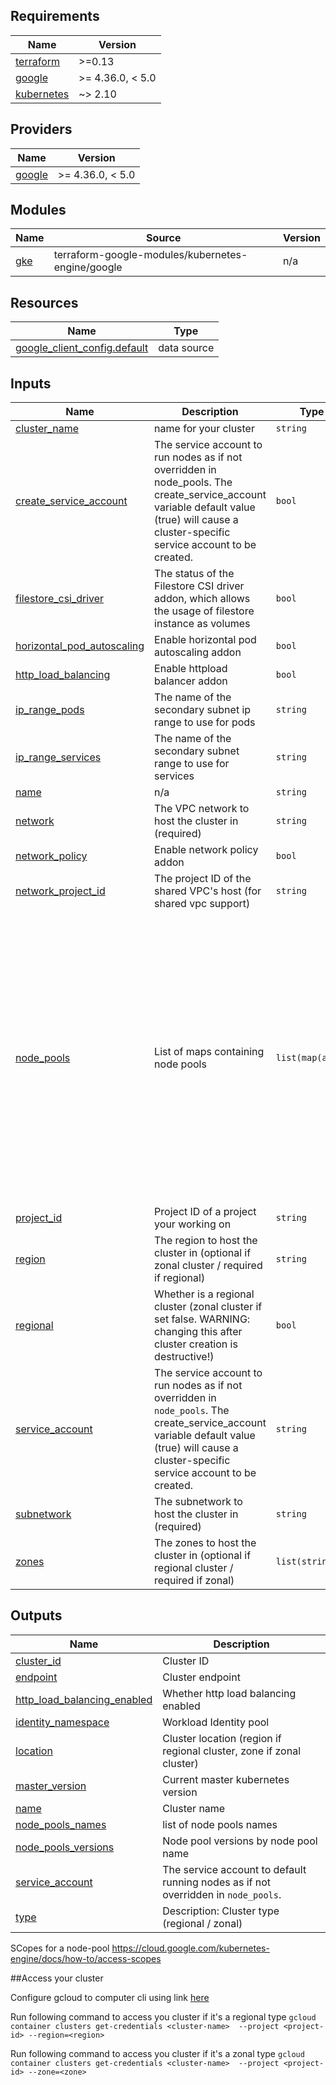 ## Requirements

| Name | Version |
|------|---------|
| <a name="requirement_terraform"></a> [terraform](#requirement\_terraform) | >=0.13 |
| <a name="requirement_google"></a> [google](#requirement\_google) | >= 4.36.0, < 5.0 |
| <a name="requirement_kubernetes"></a> [kubernetes](#requirement\_kubernetes) | ~> 2.10 |

## Providers

| Name | Version |
|------|---------|
| <a name="provider_google"></a> [google](#provider\_google) | >= 4.36.0, < 5.0 |

## Modules

| Name | Source | Version |
|------|--------|---------|
| <a name="module_gke"></a> [gke](#module\_gke) | terraform-google-modules/kubernetes-engine/google | n/a |

## Resources

| Name | Type |
|------|------|
| [google_client_config.default](https://registry.terraform.io/providers/hashicorp/google/latest/docs/data-sources/client_config) | data source |

## Inputs

| Name | Description | Type | Default | Required |
|------|-------------|------|---------|:--------:|
| <a name="input_cluster_name"></a> [cluster\_name](#input\_cluster\_name) | name for your cluster | `string` | `"inception"` | no |
| <a name="input_create_service_account"></a> [create\_service\_account](#input\_create\_service\_account) | The service account to run nodes as if not overridden in node\_pools. The create\_service\_account variable default value (true) will cause a cluster-specific service account to be created. | `bool` | `false` | no |
| <a name="input_filestore_csi_driver"></a> [filestore\_csi\_driver](#input\_filestore\_csi\_driver) | The status of the Filestore CSI driver addon, which allows the usage of filestore instance as volumes | `bool` | `false` | no |
| <a name="input_horizontal_pod_autoscaling"></a> [horizontal\_pod\_autoscaling](#input\_horizontal\_pod\_autoscaling) | Enable horizontal pod autoscaling addon | `bool` | `true` | no |
| <a name="input_http_load_balancing"></a> [http\_load\_balancing](#input\_http\_load\_balancing) | Enable httpload balancer addon | `bool` | `false` | no |
| <a name="input_ip_range_pods"></a> [ip\_range\_pods](#input\_ip\_range\_pods) | The name of the secondary subnet ip range to use for pods | `string` | `""` | no |
| <a name="input_ip_range_services"></a> [ip\_range\_services](#input\_ip\_range\_services) | The name of the secondary subnet range to use for services | `string` | `""` | no |
| <a name="input_name"></a> [name](#input\_name) | n/a | `string` | `"inception-node-pool"` | no |
| <a name="input_network"></a> [network](#input\_network) | The VPC network to host the cluster in (required) | `string` | `""` | no |
| <a name="input_network_policy"></a> [network\_policy](#input\_network\_policy) | Enable network policy addon | `bool` | `false` | no |
| <a name="input_network_project_id"></a> [network\_project\_id](#input\_network\_project\_id) | The project ID of the shared VPC's host (for shared vpc support) | `string` | `""` | no |
| <a name="input_node_pools"></a> [node\_pools](#input\_node\_pools) | List of maps containing node pools | `list(map(any))` | <pre>[<br>  {<br>    "auto_repair": true,<br>    "auto_upgrade": true,<br>    "disk_size_gb": 100,<br>    "disk_type": "pd-standard",<br>    "enable_gcfs": false,<br>    "enable_gvnic": false,<br>    "image_type": "COS_CONTAINERD",<br>    "initial_node_count": 1,<br>    "local_ssd_count": 0,<br>    "machine_type": "e2-medium",<br>    "max_count": 100,<br>    "min_count": 1,<br>    "name": "default-node-pool",<br>    "node_locations": "us-east1-b,us-east1-c",<br>    "preemptible": false,<br>    "service_account": "inception-terraform@omni-163105.iam.gserviceaccount.com",<br>    "spot": false<br>  }<br>]</pre> | no |
| <a name="input_project_id"></a> [project\_id](#input\_project\_id) | Project ID of a project your working on | `string` | `""` | no |
| <a name="input_region"></a> [region](#input\_region) | The region to host the cluster in (optional if zonal cluster / required if regional) | `string` | `"us-east1"` | no |
| <a name="input_regional"></a> [regional](#input\_regional) | Whether is a regional cluster (zonal cluster if set false. WARNING: changing this after cluster creation is destructive!) | `bool` | `true` | no |
| <a name="input_service_account"></a> [service\_account](#input\_service\_account) | The service account to run nodes as if not overridden in `node_pools`. The create\_service\_account variable default value (true) will cause a cluster-specific service account to be created. | `string` | `""` | no |
| <a name="input_subnetwork"></a> [subnetwork](#input\_subnetwork) | The subnetwork to host the cluster in (required) | `string` | `""` | no |
| <a name="input_zones"></a> [zones](#input\_zones) | The zones to host the cluster in (optional if regional cluster / required if zonal) | `list(string)` | <pre>[<br>  ""<br>]</pre> | no |

## Outputs

| Name | Description |
|------|-------------|
| <a name="output_cluster_id"></a> [cluster\_id](#output\_cluster\_id) | Cluster ID |
| <a name="output_endpoint"></a> [endpoint](#output\_endpoint) | Cluster endpoint |
| <a name="output_http_load_balancing_enabled"></a> [http\_load\_balancing\_enabled](#output\_http\_load\_balancing\_enabled) | Whether http load balancing enabled |
| <a name="output_identity_namespace"></a> [identity\_namespace](#output\_identity\_namespace) | Workload Identity pool |
| <a name="output_location"></a> [location](#output\_location) | Cluster location (region if regional cluster, zone if zonal cluster) |
| <a name="output_master_version"></a> [master\_version](#output\_master\_version) | Current master kubernetes version |
| <a name="output_name"></a> [name](#output\_name) | Cluster name |
| <a name="output_node_pools_names"></a> [node\_pools\_names](#output\_node\_pools\_names) | list of node pools names |
| <a name="output_node_pools_versions"></a> [node\_pools\_versions](#output\_node\_pools\_versions) | Node pool versions by node pool name |
| <a name="output_service_account"></a> [service\_account](#output\_service\_account) | The service account to default running nodes as if not overridden in `node_pools`. |
| <a name="output_type"></a> [type](#output\_type) | Description: Cluster type (regional / zonal) |
SCopes for a node-pool https://cloud.google.com/kubernetes-engine/docs/how-to/access-scopes

##Access your cluster

Configure gcloud to computer cli using link [here](https://cloud.google.com/sdk/docs/install)

Run following command to access you cluster if it's a regional type
`gcloud container clusters get-credentials <cluster-name>  --project <project-id> --region=<region>`

Run following command to access you cluster if it's a zonal type
`gcloud container clusters get-credentials <cluster-name>  --project <project-id> --zone=<zone>`
